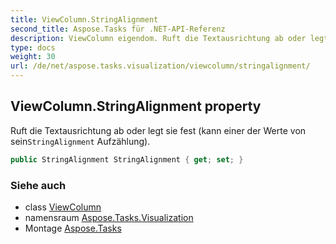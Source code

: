```yaml
---
title: ViewColumn.StringAlignment
second_title: Aspose.Tasks für .NET-API-Referenz
description: ViewColumn eigendom. Ruft die Textausrichtung ab oder legt sie fest kann einer der Werte von seinStringAlignment Aufzählung.
type: docs
weight: 30
url: /de/net/aspose.tasks.visualization/viewcolumn/stringalignment/
---
```

## ViewColumn.StringAlignment property

Ruft die Textausrichtung ab oder legt sie fest (kann einer der Werte von sein`StringAlignment` Aufzählung).

```csharp
public StringAlignment StringAlignment { get; set; }
```

### Siehe auch

* class [ViewColumn](../)
* namensraum [Aspose.Tasks.Visualization](../../viewcolumn/)
* Montage [Aspose.Tasks](../../../)


